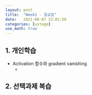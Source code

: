 ```yaml
---
layout: post
title:  "Week1 - 일요일"
date:   2021-08-07 22:01:56
categories: [ustage]
use_math: true
---
```


## 1. 개인학습
 * Activation 함수와 gradient vanishing
	* []()
 
## 2. 선택과제 복습
 